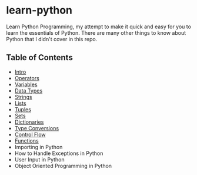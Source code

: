 # learn-python
Learn Python Programming, my attempt to make it quick and easy for you to learn the essentials of Python. There are many other things to know about Python that I didn't cover in this repo.

## Table of Contents
* [Intro](intro.ipynb "Learn Python Programming")
* [Operators](operators.ipynb "Operators in Python")
* [Variables](variables.ipynb "Variables in Python")
* [Data Types](data_types.ipynb "Data Types in Python")
* [Strings](strings.ipynb "Strings in Python")
* [Lists](lists.ipynb "Lists in Python")
* [Tuples](tuples.ipynb "Tuples in Python")
* [Sets](sets.ipynb "Sets in Python")
* [Dictionaries](dictionaries.ipynb "Dictionaries in Python")
* [Type Conversions](type_conversions.ipynb "Type Conversions in Python")
* [Control Flow](control_flow.ipynb "Control Flow in Python")
* [Functions](functions.ipynb "Functions in Python")
* Importing in Python
* How to Handle Exceptions in Python
* User Input in Python
* Object Oriented Programming in Python
